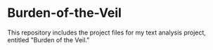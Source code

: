 # Burden-of-the-Veil
This repository includes the project files for my text analysis project, entitled "Burden of the Veil."
